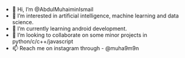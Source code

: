 - 👋 Hi, I’m @AbdulMuhaiminIsmail
- 👀 I’m interested in artificial intelligence, machine learning and data science.
- 🌱 I’m currently learning android development.
- 💞️ I’m looking to collaborate on some minor projects in python/c/c++/javascript
- 📫 Reach me on instagram through - @muha9m9n



